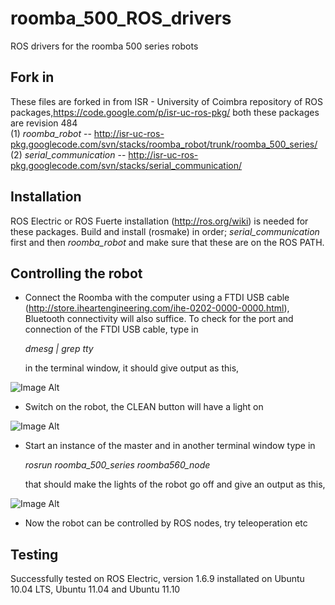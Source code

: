 roomba_500_ROS_drivers
======================

ROS drivers for the roomba 500 series robots

Fork in
-------

These files are forked in from ISR - University of Coimbra repository of ROS packages,https://code.google.com/p/isr-uc-ros-pkg/ both these packages are revision 484    
(1) _roomba_robot_ -- http://isr-uc-ros-pkg.googlecode.com/svn/stacks/roomba_robot/trunk/roomba_500_series/    
(2) _serial_communication_ -- http://isr-uc-ros-pkg.googlecode.com/svn/stacks/serial_communication/   

Installation
------------
ROS Electric or ROS Fuerte installation (http://ros.org/wiki) is needed for these packages. Build and install (rosmake) in order; _serial_communication_ first and then _roomba_robot_ and make sure that these are on the ROS PATH. 

Controlling the robot
----------------------
* Connect the Roomba with the computer using a FTDI USB cable (http://store.iheartengineering.com/ihe-0202-0000-0000.html), Bluetooth connectivity will also suffice. To check for the port and connection of the FTDI USB cable, type in    
  
  _dmesg | grep tty_    

  in the terminal window, it should give output as this,

 ![Image Alt](https://lh3.googleusercontent.com/-_ENNma4SY58/UNzHydm9jaI/AAAAAAAACMc/9DuX1gaMLQo/s748/roomba-b.png)

* Switch on the robot, the CLEAN button will have a light on

 ![Image Alt](https://lh5.googleusercontent.com/-n5mU-b1D3rc/UNzHyTT7uLI/AAAAAAAACMg/za72x4dNqmk/s450/roomba-e.jpg)

* Start an instance of the master and in another terminal window type in  

  _rosrun roomba_500_series roomba560_node_     
  
  that should make the lights of the robot go off and give an output as this,

 ![Image Alt](https://lh4.googleusercontent.com/-HRD10oHRNHE/UNzHyR7C9UI/AAAAAAAACMk/bDIPcuvgLhg/s641/roomba-a.png)

* Now the robot can be controlled by ROS nodes, try teleoperation etc

Testing
-------
Successfully tested on ROS Electric, version 1.6.9 installated on Ubuntu 10.04 LTS, Ubuntu 11.04 and Ubuntu 11.10
